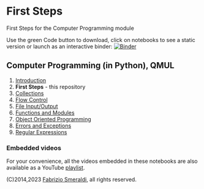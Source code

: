# First Steps

First Steps for the Computer Programming module

Use the green Code button to download, click on notebooks to see a static
version or launch as an interactive binder: [![Binder](https://mybinder.org/badge_logo.svg)](https://mybinder.org/v2/gh/fsmeraldi/cp-firststeps/HEAD)


## Computer Programming (in Python), QMUL 

1. [Introduction](https://github.com/fsmeraldi/cp-introduction)
2. **First Steps** - this repository
3. [Collections](https://github.com/fsmeraldi/cp-collections)
4. [Flow Control](https://github.com/fsmeraldi/cp-flowcontrol)
5. [File Input/Output](https://github.com/fsmeraldi/cp-files)
6. [Functions and Modules](https://github.com/fsmeraldi/cp-functions)
7. [Object Oriented Programming](https://github.com/fsmeraldi/cp-objects)
8. [Errors and Exceptions](https://github.com/fsmeraldi/cp-exceptions)
9. [Regular Expressions](https://github.com/fsmeraldi/cp-regexp)


### Embedded videos

For your convenience, all the videos embedded in these notebooks are also available as a YouTube [playlist](https://youtube.com/playlist?list=PLvkILgfJvxBQt9t7J7zw03b0S2R_lpZpD&si=M5GTCUwV-Xx9K1XQ).


(C)2014,2023 [Fabrizio Smeraldi](https://www.eecs.qmul.ac.uk/~fabri/), all rights reserved.
